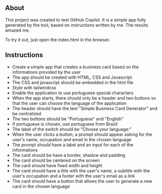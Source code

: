 ## About 

This project was created to test GitHub Copilot. It is a simple app fully generated by the tool, based on instructions written by me. The results amazed me. 

To try it out, just open the index.html in the browser.

## Instructions

- Create a simple app that creates a business card based on the informations provided by the user
- The app should be created with HTML, CSS and Javascript
- The CSS and javascript should be embedded in the html file
- Style with tailwindcss
- Enable the application to use portuguese special characters
- When the app starts, there should only be a header and two buttons so that the user can choose the language of the application
- The header should have the text "Simple Business Card Generator" and be centralized
- The two buttons should be "Portuguese" and "English"
- If portuguese is chosen, use portuguese from Brazil 
- The label of the switch should be "Choose your language:"        
- When the user clicks a button, a prompt should appear asking for the user's name, occupation and email in the chosen language
- The prompt should have a label and an input for each of the informations 
- The card should be have a border, shadow and padding 
- The card should be centered on the screen
- The card should have fixed width and height
- The card should have a title with the user's name, a subtitle with the user's occupation and a footer with the user's email as a link
- The card should have a button that allows the user to generate a new card in the chosen language


